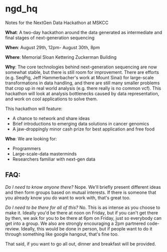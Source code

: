 ngd_hq
======

Notes for the NextGen Data Hackathon at MSKCC

**What**: A two-day hackathon around the data generated as intermediate and final stages of next-generation sequencing

**When**: August 29th, 12pm- August 30th, 8pm

**Where**: Memorial Sloan Kettering Zuckerman Building

**Why**: The core technologies behind next-generation sequencing are now somewhat stable, but there is still room for improvement. There are efforts (e.g. SeqPig, Jeff Hammerbacher's work at Mount Sinai) for large-scale transformations in data handling, and there are still many smaller problems that crop up in real world analysis (e.g. there really is no common vcf). This hackathon will look at analysis bottlenecks caused by data representation, and work on cool applications to solve them.

This hackathon will feature:

* A chance to network and share ideas
* Brief introductions to emerging data solutions in cancer genomics
* A jaw-droppingly minor cash prize for best application and free food

**Who**: We are looking for:

* Programmers
* Large-scale-data masterminds
* Researchers familiar with next-gen data

## FAQ:

*Do I need to know anyone there?* Nope. We'll briefly present different ideas and then form groups based on mutual interests. If there is someone that you already know you do want to work with, that's great too.

*Do I need to be there for all of this?*  No. This is as intense as you choose to make it. Ideally you'd be there at noon on Friday, but if you can't get there by then, we ask for you to be there at 6pm on Friday, just so everybody can get into a group. We also are strongly encouraging a 2pm partnered code-review. Ideally, this would be done in person, but if people want to do it through something like google hangout, that's fine too. 

That said, if you want to go all out, dinner and breakfast will be provided. 

